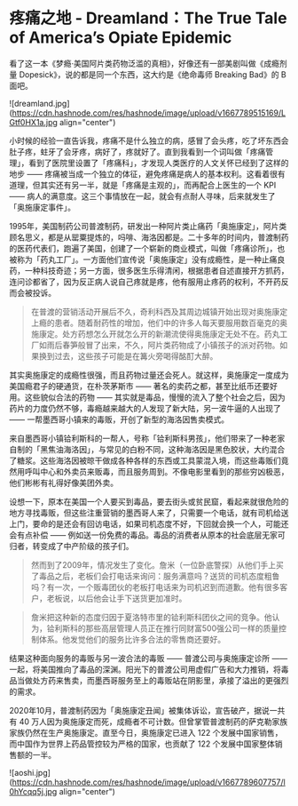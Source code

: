 # 疼痛之地 - Dreamland：The True Tale of America’s Opiate Epidemic

看了这一本《梦瘾·美国阿片类药物泛滥的真相》，好像还有一部美剧叫做《成瘾剂量 Dopesick》，说的都是同一个东西，这大约是《绝命毒师 Breaking Bad》的 B 面吧。

![dreamland.jpg](https://cdn.hashnode.com/res/hashnode/image/upload/v1667789515169/LGtf0HX1a.jpg align="center")

小时候的经验一直告诉我，疼痛不是什么独立的病，感冒了会头疼，吃了坏东西会肚子疼，蛀牙了会牙疼，病好了，疼就好了。直到我看到一个词叫做「疼痛管理」，看到了医院里设置了「疼痛科」，才发现人类医疗的人文关怀已经到了这样的地步 —— 疼痛被当成一个独立的体征，避免疼痛是病人的基本权利。这看着很有道理，但其实还有另一半，就是「疼痛是主观的」，而再配合上医生的一个 KPI —— 病人的满意度。这三个事情放在一起，就会有点耐人寻味，后来就发生了「奥施康定事件」。

1995年，美国制药公司普渡制药，研发出一种阿片类止痛药「奥施康定」，阿片类顾名思义，都是从罂粟提炼的，吗啡、海洛因都是。二十多年的时间内，普渡制药的医药代表们，跑遍了美国，创建了一个崭新的商业模式，叫做「疼痛诊所」，也被称为「药丸工厂」。一方面他们宣传说「奥施康定」没有成瘾性，是一种止痛良药，一种科技奇迹；另一方面，很多医生乐得清闲，根据患者自述直接开方抓药，连问诊都省了，因为反正病人说自己疼就是疼，他有服用止疼药的权利，不开药反而会被投诉。

>在普渡的营销活动开展后不久，奇利科西及其周边城镇开始出现对奥施康定上瘾的患者。随着耐药性的增加，他们中的许多人每天要服用数百毫克的奥施康定。处方药想怎么开就怎么开的新潮流使得奥施康定无处不在。药丸工厂如雨后春笋般冒了出来，不久，阿片类药物成了小镇孩子的派对药物。如果换到过去，这些孩子可能是在篝火旁喝得酩酊大醉。

其实奥施康定的成瘾性很强，而且药物过量还会死人。就这样，奥施康定一度成为美国瘾君子的硬通货，在朴茨茅斯市 —— 著名的卖药之都，甚至比纸币还要好用。这些貌似合法的药物 —— 其实就是毒品，慢慢的流入了整个社会之后，因为药片的力度仍然不够，毒瘾越来越大的人发现了新大陆，另一波牛逼的人出现了 —— 一帮墨西哥小镇来的毒贩，开创了新型的海洛因售卖模式。

来自墨西哥小镇铪利斯科的一帮人，号称「铪利斯科男孩」，他们带来了一种老家自制的「黑焦油海洛因」，与常见的白粉不同，这种海洛因是黑色胶状，大约混合了糖浆。这些海洛因被晾干做成各种各样的东西或工具蒙混入境，而这些毒贩们竟然用呼叫中心和外卖员来贩毒，而且服务周到。不像电影里看到的那些穷凶极恶，他们彬彬有礼得好像美团外卖。

设想一下，原本在美国一个人要买到毒品，要去街头或贫民窟，看起来就很危险的地方寻找毒贩，但这些注重营销的墨西哥人来了，只需要一个电话，就有司机给送上门，要命的是还会有回访电话，如果司机态度不好，下回就会换一个人，可能还会有点补偿 —— 例如送一份免费的毒品。毒品的消费者从原本的社会底层无家可归者，转变成了中产阶级的孩子们。

>然而到了2009年，情况发生了变化。詹米（一位卧底警探）从他们手上买了毒品之后，老板们会打电话来询问：服务满意吗？送货的司机态度粗鲁吗？有一次，一个贩毒团伙的老板打电话来为司机迟到而道歉。他有很多客户，老板说，以后他会让手下送货更加准时。

>詹米把这种新的态度归因于夏洛特市里的铪利斯科团伙之间的竞争。他认为，铪利斯科的那些高层管理人员正在推行同财富500强公司一样的质量控制体系。他发觉他们的服务比许多合法的零售商还要好。

结果这种面向服务的毒贩与另一波合法的毒贩 —— 普渡公司与奥施康定诊所 —— 一起，将美国推向了毒品的深渊。阳光下的普渡公司用虚假广告和大力推销，将毒品当做处方药来售卖，而墨西哥服务至上的毒贩站在阴影里，承接了溢出的更强烈的需求。

2020年10月，普渡制药因为「奥施康定丑闻」被集体诉讼，宣告破产，据说一共有 40 万人因为奥施康定而死，成瘾者不可计数。但曾掌管普渡制药的萨克勒家族家族仍然在生产奥施康定。直至今日，奥施康定已进入 122 个发展中国家销售，而中国作为世界上药品管控较为严格的国家，也贡献了 122 个发展中国家整体销售额的一半。

![aoshi.jpg](https://cdn.hashnode.com/res/hashnode/image/upload/v1667789607757/l0hYcqq5j.jpg align="center")
